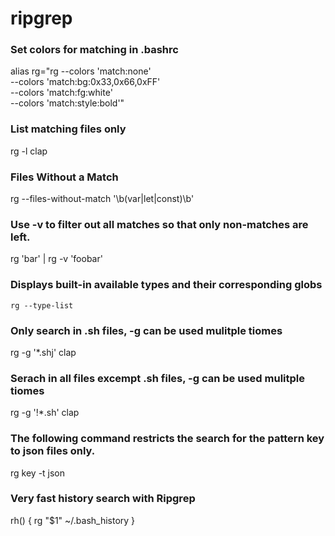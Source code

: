 # ripgrep

### Set colors for matching in .bashrc

alias rg="rg --colors 'match:none' \
    --colors 'match:bg:0x33,0x66,0xFF' \
    --colors 'match:fg:white' \
    --colors 'match:style:bold'"


### List matching files only

rg -l clap	

### Files Without a Match

rg --files-without-match '\b(var|let|const)\b'

### Use -v to filter out all matches so that only non-matches are left.

rg 'bar' | rg -v 'foobar'


### Displays built-in available types and their corresponding globs

    rg --type-list	

### Only search in .sh files, -g can be used mulitple tiomes

 rg -g '*.shj' clap	

### Serach in all files excempt .sh files, -g can be used mulitple tiomes

 rg -g '!*.sh' clap	


### The following command restricts the search for the pattern key to json files only.

rg key -t json

### Very fast history search with Ripgrep

 rh() { rg "$1" ~/.bash_history }

